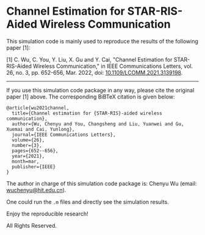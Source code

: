 # Channel Estimation for STAR-RIS-Aided Wireless Communication
This simulation code is mainly used to reproduce the results of the following paper [1]:

[1] C. Wu, C. You, Y. Liu, X. Gu and Y. Cai, "Channel Estimation for STAR-RIS-Aided Wireless Communication," in IEEE Communications Letters, vol. 26, no. 3, pp. 652-656, Mar. 2022, doi: [10.1109/LCOMM.2021.3139198](https://ieeexplore.ieee.org/document/9664576).

***
If you use this simulation code package in any way, please cite the original paper [1] above. The corresponding BiBTeX citation is given below:
```
@article{wu2021channel,
  title={Channel estimation for {STAR-RIS}-aided wireless communication},
  author={Wu, Chenyu and You, Changsheng and Liu, Yuanwei and Gu, Xuemai and Cai, Yunlong},
  journal={IEEE Communications Letters},
  volume={26},
  number={3},
  pages={652--656},
  year={2021},
  month=mar,
  publisher={IEEE}
}
```

The author in charge of this simulation code package is: Chenyu Wu (email: wuchenyu@hit.edu.cn).

One could run the `.m` files and directly see the simulation results. 


Enjoy the reproducible research!

All Rights Reserved. 



